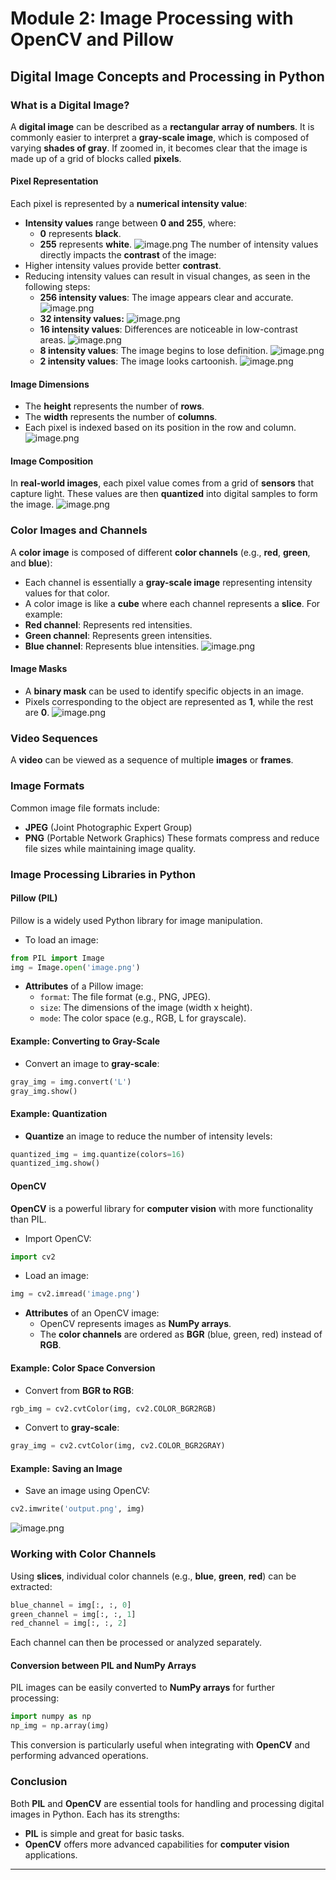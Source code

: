 

# Module 2: Image Processing with OpenCV and Pillow
## Digital Image Concepts and Processing in Python
### What is a Digital Image?
A **digital image** can be described as a **rectangular array of numbers**. It is commonly easier to interpret a **gray-scale image**, which is composed of varying **shades of gray**. If zoomed in, it becomes clear that the image is made up of a grid of blocks called **pixels**.
#### Pixel Representation
Each pixel is represented by a **numerical intensity value**:
- **Intensity values** range between **0 and 255**, where:
	- **0** represents **black**.
	- **255** represents **white**.
![image.png](https://prod-files-secure.s3.us-west-2.amazonaws.com/03e82b26-cccb-4906-bb56-adabcbdc0655/fa1bb4aa-313a-44c2-a7b3-7fa4a8432b08/image.png?X-Amz-Algorithm=AWS4-HMAC-SHA256&X-Amz-Content-Sha256=UNSIGNED-PAYLOAD&X-Amz-Credential=ASIAZI2LB466SZBK3P5H%2F20250203%2Fus-west-2%2Fs3%2Faws4_request&X-Amz-Date=20250203T201554Z&X-Amz-Expires=3600&X-Amz-Security-Token=IQoJb3JpZ2luX2VjEAQaCXVzLXdlc3QtMiJHMEUCIQDESk3rTIG7a4OFLBZ0V2boRU4IDVwkb5Gc%2FntkwYk3GAIgMCBHCb9K5NUxtlCkHSPtSjZVI8sq%2FgFTyoErxr2aISIq%2FwMIHRAAGgw2Mzc0MjMxODM4MDUiDIvEUkJ%2FfS9j%2BAaoBCrcAzRNXUA4Gv0KRRd%2Bf5BdAUjvB6O2OJ3yu8n5eCGKiIeuFX1GrrxyqnbrNlkONACJv5WiUKUITTWTQ8OGxgRPKdFt5w2nsnXzlAI7fdiPUcyhf%2FPvvIOsIy5EVw9gIxrP%2BQMD54HlyXrJHcOjXFc7%2FF9k6lRBcsxmr%2B9LMN1MKYLAh0vkgBsepukG7pLXrTOYZvfWQyFMAupYpUOX87Hn4mbzldPtBzkZ794A1MsL668GoZ6VhmgrW44KoVEy4vJ9LT426Unp5zzUgnUsgNnE9iEYSQ125yPH8qL8dHlcz99WpCzHK2LbVuMc9JuhT2AtjV6WDdzRe81bDfJ14ql1FIyYxu2CSNX28PMSJgbcZDyTPs7ZC1cUUeDmNG%2BShkqrpF099fgrBabwIJ39APTxW3XKX1%2BZdrwy6JfId7UsM4T0BjDrMHaZ9uunf6DAdqCiSmSTMojeqi190Tf6PIYYiid7F7bl8x2kgfSSI2GMiInBHlHx1C0%2BK1YeZ%2FJlHCGtdBFqUPy6ptzurWqajci58tE2UnrM4PgfYj2m%2BP4nZdh%2F2lk5CUvNbehFgH7KJ9VYXbTuqLr15JjMSAE7G9W%2BdabbfGRRmTbYAW9noI0v5Z2STcmEQ7V4ClapYaw0MJO9hL0GOqUBE7wgGI14NoZHvdoX6FWNKd7r6O50JVrLncKt%2Fwh%2Bf%2BguS5afTbUP%2FRqQn9YxKW0PiPENchDQQPLZKR%2BDuUvZEqbtrWai03775NfOak5ThsmhcFdB3nywq5ey4f82ZFapZMzl7n%2BbZz1sQobWg0hJHvAjaxV%2B7dPvYpTXIo3h0WTZVTWxu6Ut%2BQs2FWmhqcV0kLoj1iOo7ubeZN12ThB%2FioPLjvkm&X-Amz-Signature=ab98e5e21ebcaa5b93a8d315a78fe65816feb0dff9d50c73d1207a3ba193af57&X-Amz-SignedHeaders=host&x-id=GetObject)
The number of intensity values directly impacts the **contrast** of the image:
- Higher intensity values provide better **contrast**.
- Reducing intensity values can result in visual changes, as seen in the following steps:
	- **256 intensity values**: The image appears clear and accurate.
![image.png](https://prod-files-secure.s3.us-west-2.amazonaws.com/03e82b26-cccb-4906-bb56-adabcbdc0655/0de7dfb4-99dc-4b87-8932-5165b3c3b775/image.png?X-Amz-Algorithm=AWS4-HMAC-SHA256&X-Amz-Content-Sha256=UNSIGNED-PAYLOAD&X-Amz-Credential=ASIAZI2LB466ZKV33PDW%2F20250203%2Fus-west-2%2Fs3%2Faws4_request&X-Amz-Date=20250203T201554Z&X-Amz-Expires=3600&X-Amz-Security-Token=IQoJb3JpZ2luX2VjEAQaCXVzLXdlc3QtMiJIMEYCIQDUuVdp0QW9WNS82qN0Pb8871ozs7tmzN07HYA28VGgVAIhAMPjkmZgyYNyYgxFFVgL%2FSBAkBsSgQ0VoPfgqlGzvD%2FmKv8DCB0QABoMNjM3NDIzMTgzODA1Igzbt3t1GBhX2aWC5Ocq3AMkE0mehipabsYYLfNbX%2FQqsqsxUfaS2IFYfGKsZIT0x0r32dgLrBBMu9aF6tYILr%2FIpwwew8QAzH8W3IyIkL7nOBxiX2%2Bt8D2MHmNY7wsHpwDBkFHEg1Jir76k%2BpNdUBXkY5A1kw05dGoU54bIvshQfQDIUuILO1NCSATcNrogYEnbq1TndKm8q0e2R8jQHQ3vgX6bnpJHRkrrzO34lEWuxZ%2BM%2FNw2ltHZuNqhF20dwhCY7et0MwKL39wog6rtPrja%2F6oHb0%2B53ckrAtllvJETC6UjzLkvUkGS50Tarz0o0H4fo7l3hFkl5ymXKAMwj0UlNiVTWZGGLghFLbfzZl%2FXwWPWuEInaoirl7adLCHXtvAEp6MOwY4zXqMvdbymrrG6GQqWN%2BkGuQ6rimCQAXhSX7o7Qwu%2BYxNiwwA5xICpccp%2BQ2uxknJsfUnZpo7rRTBaijY9WdcOHBGuPUTlNhytiET049Lwvb%2B1Uj7%2FclZ3TFKHZEdz8pzynVhuqX0sg5FTnD26lDSUerVDwfT7ck7LmBrZUaNqBAP9oD9bdXy8qSfrp6Bo8F%2FZBfsq7RvujLt%2BZJoacj6UMMhM9z7pjrBPgiT7KEhnPrcVFiAyriDOkQgP6mUvJNl%2B%2Ft5QuDDWvIS9BjqkAVPte7wEPi3BDTVhVZOupda%2BNlxEY74cDwvQXq9hscTozr8kXtPQuvQlN1d3gcS0LR2kII5z5hsgwNAMk%2FanWCgbMXDRf0cW617v2ml17aa1Piq19Hz96WWnf%2FSwfzJnRfobNvpzAs%2BdD%2Fl%2BgXdNXHK8t2HnT0MsnuLb6jYS6Ze1PSawM%2B9U748Mko0PNvXBUR%2BIBD45K%2FYs6bTfBdFY4zGH1QFC&X-Amz-Signature=fff523654eee87c3c4972c61bb3b492b55198753e42e483a78d15fd15398f06f&X-Amz-SignedHeaders=host&x-id=GetObject)
	- **32 intensity values:**
![image.png](https://prod-files-secure.s3.us-west-2.amazonaws.com/03e82b26-cccb-4906-bb56-adabcbdc0655/7eb81f08-b190-4c5a-ba2b-2a498a15b2c4/image.png?X-Amz-Algorithm=AWS4-HMAC-SHA256&X-Amz-Content-Sha256=UNSIGNED-PAYLOAD&X-Amz-Credential=ASIAZI2LB466ZKV33PDW%2F20250203%2Fus-west-2%2Fs3%2Faws4_request&X-Amz-Date=20250203T201554Z&X-Amz-Expires=3600&X-Amz-Security-Token=IQoJb3JpZ2luX2VjEAQaCXVzLXdlc3QtMiJIMEYCIQDUuVdp0QW9WNS82qN0Pb8871ozs7tmzN07HYA28VGgVAIhAMPjkmZgyYNyYgxFFVgL%2FSBAkBsSgQ0VoPfgqlGzvD%2FmKv8DCB0QABoMNjM3NDIzMTgzODA1Igzbt3t1GBhX2aWC5Ocq3AMkE0mehipabsYYLfNbX%2FQqsqsxUfaS2IFYfGKsZIT0x0r32dgLrBBMu9aF6tYILr%2FIpwwew8QAzH8W3IyIkL7nOBxiX2%2Bt8D2MHmNY7wsHpwDBkFHEg1Jir76k%2BpNdUBXkY5A1kw05dGoU54bIvshQfQDIUuILO1NCSATcNrogYEnbq1TndKm8q0e2R8jQHQ3vgX6bnpJHRkrrzO34lEWuxZ%2BM%2FNw2ltHZuNqhF20dwhCY7et0MwKL39wog6rtPrja%2F6oHb0%2B53ckrAtllvJETC6UjzLkvUkGS50Tarz0o0H4fo7l3hFkl5ymXKAMwj0UlNiVTWZGGLghFLbfzZl%2FXwWPWuEInaoirl7adLCHXtvAEp6MOwY4zXqMvdbymrrG6GQqWN%2BkGuQ6rimCQAXhSX7o7Qwu%2BYxNiwwA5xICpccp%2BQ2uxknJsfUnZpo7rRTBaijY9WdcOHBGuPUTlNhytiET049Lwvb%2B1Uj7%2FclZ3TFKHZEdz8pzynVhuqX0sg5FTnD26lDSUerVDwfT7ck7LmBrZUaNqBAP9oD9bdXy8qSfrp6Bo8F%2FZBfsq7RvujLt%2BZJoacj6UMMhM9z7pjrBPgiT7KEhnPrcVFiAyriDOkQgP6mUvJNl%2B%2Ft5QuDDWvIS9BjqkAVPte7wEPi3BDTVhVZOupda%2BNlxEY74cDwvQXq9hscTozr8kXtPQuvQlN1d3gcS0LR2kII5z5hsgwNAMk%2FanWCgbMXDRf0cW617v2ml17aa1Piq19Hz96WWnf%2FSwfzJnRfobNvpzAs%2BdD%2Fl%2BgXdNXHK8t2HnT0MsnuLb6jYS6Ze1PSawM%2B9U748Mko0PNvXBUR%2BIBD45K%2FYs6bTfBdFY4zGH1QFC&X-Amz-Signature=bfc0bca97fd8501a07d116e4af311f76ed185935dd7bd6c61efbb23de0248b98&X-Amz-SignedHeaders=host&x-id=GetObject)
	- **16 intensity values**: Differences are noticeable in low-contrast areas.
![image.png](https://prod-files-secure.s3.us-west-2.amazonaws.com/03e82b26-cccb-4906-bb56-adabcbdc0655/6bf56d44-9a14-4b7b-98c2-1f00b8630f0c/image.png?X-Amz-Algorithm=AWS4-HMAC-SHA256&X-Amz-Content-Sha256=UNSIGNED-PAYLOAD&X-Amz-Credential=ASIAZI2LB466ZKV33PDW%2F20250203%2Fus-west-2%2Fs3%2Faws4_request&X-Amz-Date=20250203T201554Z&X-Amz-Expires=3600&X-Amz-Security-Token=IQoJb3JpZ2luX2VjEAQaCXVzLXdlc3QtMiJIMEYCIQDUuVdp0QW9WNS82qN0Pb8871ozs7tmzN07HYA28VGgVAIhAMPjkmZgyYNyYgxFFVgL%2FSBAkBsSgQ0VoPfgqlGzvD%2FmKv8DCB0QABoMNjM3NDIzMTgzODA1Igzbt3t1GBhX2aWC5Ocq3AMkE0mehipabsYYLfNbX%2FQqsqsxUfaS2IFYfGKsZIT0x0r32dgLrBBMu9aF6tYILr%2FIpwwew8QAzH8W3IyIkL7nOBxiX2%2Bt8D2MHmNY7wsHpwDBkFHEg1Jir76k%2BpNdUBXkY5A1kw05dGoU54bIvshQfQDIUuILO1NCSATcNrogYEnbq1TndKm8q0e2R8jQHQ3vgX6bnpJHRkrrzO34lEWuxZ%2BM%2FNw2ltHZuNqhF20dwhCY7et0MwKL39wog6rtPrja%2F6oHb0%2B53ckrAtllvJETC6UjzLkvUkGS50Tarz0o0H4fo7l3hFkl5ymXKAMwj0UlNiVTWZGGLghFLbfzZl%2FXwWPWuEInaoirl7adLCHXtvAEp6MOwY4zXqMvdbymrrG6GQqWN%2BkGuQ6rimCQAXhSX7o7Qwu%2BYxNiwwA5xICpccp%2BQ2uxknJsfUnZpo7rRTBaijY9WdcOHBGuPUTlNhytiET049Lwvb%2B1Uj7%2FclZ3TFKHZEdz8pzynVhuqX0sg5FTnD26lDSUerVDwfT7ck7LmBrZUaNqBAP9oD9bdXy8qSfrp6Bo8F%2FZBfsq7RvujLt%2BZJoacj6UMMhM9z7pjrBPgiT7KEhnPrcVFiAyriDOkQgP6mUvJNl%2B%2Ft5QuDDWvIS9BjqkAVPte7wEPi3BDTVhVZOupda%2BNlxEY74cDwvQXq9hscTozr8kXtPQuvQlN1d3gcS0LR2kII5z5hsgwNAMk%2FanWCgbMXDRf0cW617v2ml17aa1Piq19Hz96WWnf%2FSwfzJnRfobNvpzAs%2BdD%2Fl%2BgXdNXHK8t2HnT0MsnuLb6jYS6Ze1PSawM%2B9U748Mko0PNvXBUR%2BIBD45K%2FYs6bTfBdFY4zGH1QFC&X-Amz-Signature=d0a6e3c32df0e811cc2190f8c3d04070f10918fec1f092e193d5e57b51367a7d&X-Amz-SignedHeaders=host&x-id=GetObject)
	- **8 intensity values**: The image begins to lose definition.
![image.png](https://prod-files-secure.s3.us-west-2.amazonaws.com/03e82b26-cccb-4906-bb56-adabcbdc0655/cca05878-ca1a-43e0-8bec-1d146756f9ae/image.png?X-Amz-Algorithm=AWS4-HMAC-SHA256&X-Amz-Content-Sha256=UNSIGNED-PAYLOAD&X-Amz-Credential=ASIAZI2LB466ZKV33PDW%2F20250203%2Fus-west-2%2Fs3%2Faws4_request&X-Amz-Date=20250203T201554Z&X-Amz-Expires=3600&X-Amz-Security-Token=IQoJb3JpZ2luX2VjEAQaCXVzLXdlc3QtMiJIMEYCIQDUuVdp0QW9WNS82qN0Pb8871ozs7tmzN07HYA28VGgVAIhAMPjkmZgyYNyYgxFFVgL%2FSBAkBsSgQ0VoPfgqlGzvD%2FmKv8DCB0QABoMNjM3NDIzMTgzODA1Igzbt3t1GBhX2aWC5Ocq3AMkE0mehipabsYYLfNbX%2FQqsqsxUfaS2IFYfGKsZIT0x0r32dgLrBBMu9aF6tYILr%2FIpwwew8QAzH8W3IyIkL7nOBxiX2%2Bt8D2MHmNY7wsHpwDBkFHEg1Jir76k%2BpNdUBXkY5A1kw05dGoU54bIvshQfQDIUuILO1NCSATcNrogYEnbq1TndKm8q0e2R8jQHQ3vgX6bnpJHRkrrzO34lEWuxZ%2BM%2FNw2ltHZuNqhF20dwhCY7et0MwKL39wog6rtPrja%2F6oHb0%2B53ckrAtllvJETC6UjzLkvUkGS50Tarz0o0H4fo7l3hFkl5ymXKAMwj0UlNiVTWZGGLghFLbfzZl%2FXwWPWuEInaoirl7adLCHXtvAEp6MOwY4zXqMvdbymrrG6GQqWN%2BkGuQ6rimCQAXhSX7o7Qwu%2BYxNiwwA5xICpccp%2BQ2uxknJsfUnZpo7rRTBaijY9WdcOHBGuPUTlNhytiET049Lwvb%2B1Uj7%2FclZ3TFKHZEdz8pzynVhuqX0sg5FTnD26lDSUerVDwfT7ck7LmBrZUaNqBAP9oD9bdXy8qSfrp6Bo8F%2FZBfsq7RvujLt%2BZJoacj6UMMhM9z7pjrBPgiT7KEhnPrcVFiAyriDOkQgP6mUvJNl%2B%2Ft5QuDDWvIS9BjqkAVPte7wEPi3BDTVhVZOupda%2BNlxEY74cDwvQXq9hscTozr8kXtPQuvQlN1d3gcS0LR2kII5z5hsgwNAMk%2FanWCgbMXDRf0cW617v2ml17aa1Piq19Hz96WWnf%2FSwfzJnRfobNvpzAs%2BdD%2Fl%2BgXdNXHK8t2HnT0MsnuLb6jYS6Ze1PSawM%2B9U748Mko0PNvXBUR%2BIBD45K%2FYs6bTfBdFY4zGH1QFC&X-Amz-Signature=0bc3c1fc11e9c5a7b6468faafc52cb350ee6079744e5acd8e2080b5f841e3766&X-Amz-SignedHeaders=host&x-id=GetObject)
	- **2 intensity values**: The image looks cartoonish.
![image.png](https://prod-files-secure.s3.us-west-2.amazonaws.com/03e82b26-cccb-4906-bb56-adabcbdc0655/12da64d7-6b97-44e0-bc2c-52b9c47ce212/image.png?X-Amz-Algorithm=AWS4-HMAC-SHA256&X-Amz-Content-Sha256=UNSIGNED-PAYLOAD&X-Amz-Credential=ASIAZI2LB466ZKV33PDW%2F20250203%2Fus-west-2%2Fs3%2Faws4_request&X-Amz-Date=20250203T201554Z&X-Amz-Expires=3600&X-Amz-Security-Token=IQoJb3JpZ2luX2VjEAQaCXVzLXdlc3QtMiJIMEYCIQDUuVdp0QW9WNS82qN0Pb8871ozs7tmzN07HYA28VGgVAIhAMPjkmZgyYNyYgxFFVgL%2FSBAkBsSgQ0VoPfgqlGzvD%2FmKv8DCB0QABoMNjM3NDIzMTgzODA1Igzbt3t1GBhX2aWC5Ocq3AMkE0mehipabsYYLfNbX%2FQqsqsxUfaS2IFYfGKsZIT0x0r32dgLrBBMu9aF6tYILr%2FIpwwew8QAzH8W3IyIkL7nOBxiX2%2Bt8D2MHmNY7wsHpwDBkFHEg1Jir76k%2BpNdUBXkY5A1kw05dGoU54bIvshQfQDIUuILO1NCSATcNrogYEnbq1TndKm8q0e2R8jQHQ3vgX6bnpJHRkrrzO34lEWuxZ%2BM%2FNw2ltHZuNqhF20dwhCY7et0MwKL39wog6rtPrja%2F6oHb0%2B53ckrAtllvJETC6UjzLkvUkGS50Tarz0o0H4fo7l3hFkl5ymXKAMwj0UlNiVTWZGGLghFLbfzZl%2FXwWPWuEInaoirl7adLCHXtvAEp6MOwY4zXqMvdbymrrG6GQqWN%2BkGuQ6rimCQAXhSX7o7Qwu%2BYxNiwwA5xICpccp%2BQ2uxknJsfUnZpo7rRTBaijY9WdcOHBGuPUTlNhytiET049Lwvb%2B1Uj7%2FclZ3TFKHZEdz8pzynVhuqX0sg5FTnD26lDSUerVDwfT7ck7LmBrZUaNqBAP9oD9bdXy8qSfrp6Bo8F%2FZBfsq7RvujLt%2BZJoacj6UMMhM9z7pjrBPgiT7KEhnPrcVFiAyriDOkQgP6mUvJNl%2B%2Ft5QuDDWvIS9BjqkAVPte7wEPi3BDTVhVZOupda%2BNlxEY74cDwvQXq9hscTozr8kXtPQuvQlN1d3gcS0LR2kII5z5hsgwNAMk%2FanWCgbMXDRf0cW617v2ml17aa1Piq19Hz96WWnf%2FSwfzJnRfobNvpzAs%2BdD%2Fl%2BgXdNXHK8t2HnT0MsnuLb6jYS6Ze1PSawM%2B9U748Mko0PNvXBUR%2BIBD45K%2FYs6bTfBdFY4zGH1QFC&X-Amz-Signature=828dd00e4464d0a08c029c3c53c861d3bf3cb200c2409ae135246d9664f6a39e&X-Amz-SignedHeaders=host&x-id=GetObject)
#### Image Dimensions
- The **height** represents the number of **rows**.
- The **width** represents the number of **columns**.
- Each pixel is indexed based on its position in the row and column.
![image.png](https://prod-files-secure.s3.us-west-2.amazonaws.com/03e82b26-cccb-4906-bb56-adabcbdc0655/ff056335-e79e-4491-b508-30cd45b6c194/image.png?X-Amz-Algorithm=AWS4-HMAC-SHA256&X-Amz-Content-Sha256=UNSIGNED-PAYLOAD&X-Amz-Credential=ASIAZI2LB466SZBK3P5H%2F20250203%2Fus-west-2%2Fs3%2Faws4_request&X-Amz-Date=20250203T201554Z&X-Amz-Expires=3600&X-Amz-Security-Token=IQoJb3JpZ2luX2VjEAQaCXVzLXdlc3QtMiJHMEUCIQDESk3rTIG7a4OFLBZ0V2boRU4IDVwkb5Gc%2FntkwYk3GAIgMCBHCb9K5NUxtlCkHSPtSjZVI8sq%2FgFTyoErxr2aISIq%2FwMIHRAAGgw2Mzc0MjMxODM4MDUiDIvEUkJ%2FfS9j%2BAaoBCrcAzRNXUA4Gv0KRRd%2Bf5BdAUjvB6O2OJ3yu8n5eCGKiIeuFX1GrrxyqnbrNlkONACJv5WiUKUITTWTQ8OGxgRPKdFt5w2nsnXzlAI7fdiPUcyhf%2FPvvIOsIy5EVw9gIxrP%2BQMD54HlyXrJHcOjXFc7%2FF9k6lRBcsxmr%2B9LMN1MKYLAh0vkgBsepukG7pLXrTOYZvfWQyFMAupYpUOX87Hn4mbzldPtBzkZ794A1MsL668GoZ6VhmgrW44KoVEy4vJ9LT426Unp5zzUgnUsgNnE9iEYSQ125yPH8qL8dHlcz99WpCzHK2LbVuMc9JuhT2AtjV6WDdzRe81bDfJ14ql1FIyYxu2CSNX28PMSJgbcZDyTPs7ZC1cUUeDmNG%2BShkqrpF099fgrBabwIJ39APTxW3XKX1%2BZdrwy6JfId7UsM4T0BjDrMHaZ9uunf6DAdqCiSmSTMojeqi190Tf6PIYYiid7F7bl8x2kgfSSI2GMiInBHlHx1C0%2BK1YeZ%2FJlHCGtdBFqUPy6ptzurWqajci58tE2UnrM4PgfYj2m%2BP4nZdh%2F2lk5CUvNbehFgH7KJ9VYXbTuqLr15JjMSAE7G9W%2BdabbfGRRmTbYAW9noI0v5Z2STcmEQ7V4ClapYaw0MJO9hL0GOqUBE7wgGI14NoZHvdoX6FWNKd7r6O50JVrLncKt%2Fwh%2Bf%2BguS5afTbUP%2FRqQn9YxKW0PiPENchDQQPLZKR%2BDuUvZEqbtrWai03775NfOak5ThsmhcFdB3nywq5ey4f82ZFapZMzl7n%2BbZz1sQobWg0hJHvAjaxV%2B7dPvYpTXIo3h0WTZVTWxu6Ut%2BQs2FWmhqcV0kLoj1iOo7ubeZN12ThB%2FioPLjvkm&X-Amz-Signature=4fab5a2516727a68cd823b89efafe0319c9323125675fcc53a2739f5c5625910&X-Amz-SignedHeaders=host&x-id=GetObject)
#### Image Composition
In **real-world images**, each pixel value comes from a grid of **sensors** that capture light. These values are then **quantized** into digital samples to form the image.
![image.png](https://prod-files-secure.s3.us-west-2.amazonaws.com/03e82b26-cccb-4906-bb56-adabcbdc0655/0c721ea0-409b-4d32-b630-a00d6f170d18/image.png?X-Amz-Algorithm=AWS4-HMAC-SHA256&X-Amz-Content-Sha256=UNSIGNED-PAYLOAD&X-Amz-Credential=ASIAZI2LB466SZBK3P5H%2F20250203%2Fus-west-2%2Fs3%2Faws4_request&X-Amz-Date=20250203T201554Z&X-Amz-Expires=3600&X-Amz-Security-Token=IQoJb3JpZ2luX2VjEAQaCXVzLXdlc3QtMiJHMEUCIQDESk3rTIG7a4OFLBZ0V2boRU4IDVwkb5Gc%2FntkwYk3GAIgMCBHCb9K5NUxtlCkHSPtSjZVI8sq%2FgFTyoErxr2aISIq%2FwMIHRAAGgw2Mzc0MjMxODM4MDUiDIvEUkJ%2FfS9j%2BAaoBCrcAzRNXUA4Gv0KRRd%2Bf5BdAUjvB6O2OJ3yu8n5eCGKiIeuFX1GrrxyqnbrNlkONACJv5WiUKUITTWTQ8OGxgRPKdFt5w2nsnXzlAI7fdiPUcyhf%2FPvvIOsIy5EVw9gIxrP%2BQMD54HlyXrJHcOjXFc7%2FF9k6lRBcsxmr%2B9LMN1MKYLAh0vkgBsepukG7pLXrTOYZvfWQyFMAupYpUOX87Hn4mbzldPtBzkZ794A1MsL668GoZ6VhmgrW44KoVEy4vJ9LT426Unp5zzUgnUsgNnE9iEYSQ125yPH8qL8dHlcz99WpCzHK2LbVuMc9JuhT2AtjV6WDdzRe81bDfJ14ql1FIyYxu2CSNX28PMSJgbcZDyTPs7ZC1cUUeDmNG%2BShkqrpF099fgrBabwIJ39APTxW3XKX1%2BZdrwy6JfId7UsM4T0BjDrMHaZ9uunf6DAdqCiSmSTMojeqi190Tf6PIYYiid7F7bl8x2kgfSSI2GMiInBHlHx1C0%2BK1YeZ%2FJlHCGtdBFqUPy6ptzurWqajci58tE2UnrM4PgfYj2m%2BP4nZdh%2F2lk5CUvNbehFgH7KJ9VYXbTuqLr15JjMSAE7G9W%2BdabbfGRRmTbYAW9noI0v5Z2STcmEQ7V4ClapYaw0MJO9hL0GOqUBE7wgGI14NoZHvdoX6FWNKd7r6O50JVrLncKt%2Fwh%2Bf%2BguS5afTbUP%2FRqQn9YxKW0PiPENchDQQPLZKR%2BDuUvZEqbtrWai03775NfOak5ThsmhcFdB3nywq5ey4f82ZFapZMzl7n%2BbZz1sQobWg0hJHvAjaxV%2B7dPvYpTXIo3h0WTZVTWxu6Ut%2BQs2FWmhqcV0kLoj1iOo7ubeZN12ThB%2FioPLjvkm&X-Amz-Signature=a066e70fd10316b3b00974940df7ebe153a6fa8ad1a49276cb00a76c9980d6b1&X-Amz-SignedHeaders=host&x-id=GetObject)
### Color Images and Channels
A **color image** is composed of different **color channels** (e.g., **red**, **green**, and **blue**):
- Each channel is essentially a **gray-scale image** representing intensity values for that color.
- A color image is like a **cube** where each channel represents a **slice**.
For example:
- **Red channel**: Represents red intensities.
- **Green channel**: Represents green intensities.
- **Blue channel**: Represents blue intensities.
![image.png](https://prod-files-secure.s3.us-west-2.amazonaws.com/03e82b26-cccb-4906-bb56-adabcbdc0655/c0cc17c9-842f-413f-82e8-f3f44278cf74/image.png?X-Amz-Algorithm=AWS4-HMAC-SHA256&X-Amz-Content-Sha256=UNSIGNED-PAYLOAD&X-Amz-Credential=ASIAZI2LB466SZBK3P5H%2F20250203%2Fus-west-2%2Fs3%2Faws4_request&X-Amz-Date=20250203T201554Z&X-Amz-Expires=3600&X-Amz-Security-Token=IQoJb3JpZ2luX2VjEAQaCXVzLXdlc3QtMiJHMEUCIQDESk3rTIG7a4OFLBZ0V2boRU4IDVwkb5Gc%2FntkwYk3GAIgMCBHCb9K5NUxtlCkHSPtSjZVI8sq%2FgFTyoErxr2aISIq%2FwMIHRAAGgw2Mzc0MjMxODM4MDUiDIvEUkJ%2FfS9j%2BAaoBCrcAzRNXUA4Gv0KRRd%2Bf5BdAUjvB6O2OJ3yu8n5eCGKiIeuFX1GrrxyqnbrNlkONACJv5WiUKUITTWTQ8OGxgRPKdFt5w2nsnXzlAI7fdiPUcyhf%2FPvvIOsIy5EVw9gIxrP%2BQMD54HlyXrJHcOjXFc7%2FF9k6lRBcsxmr%2B9LMN1MKYLAh0vkgBsepukG7pLXrTOYZvfWQyFMAupYpUOX87Hn4mbzldPtBzkZ794A1MsL668GoZ6VhmgrW44KoVEy4vJ9LT426Unp5zzUgnUsgNnE9iEYSQ125yPH8qL8dHlcz99WpCzHK2LbVuMc9JuhT2AtjV6WDdzRe81bDfJ14ql1FIyYxu2CSNX28PMSJgbcZDyTPs7ZC1cUUeDmNG%2BShkqrpF099fgrBabwIJ39APTxW3XKX1%2BZdrwy6JfId7UsM4T0BjDrMHaZ9uunf6DAdqCiSmSTMojeqi190Tf6PIYYiid7F7bl8x2kgfSSI2GMiInBHlHx1C0%2BK1YeZ%2FJlHCGtdBFqUPy6ptzurWqajci58tE2UnrM4PgfYj2m%2BP4nZdh%2F2lk5CUvNbehFgH7KJ9VYXbTuqLr15JjMSAE7G9W%2BdabbfGRRmTbYAW9noI0v5Z2STcmEQ7V4ClapYaw0MJO9hL0GOqUBE7wgGI14NoZHvdoX6FWNKd7r6O50JVrLncKt%2Fwh%2Bf%2BguS5afTbUP%2FRqQn9YxKW0PiPENchDQQPLZKR%2BDuUvZEqbtrWai03775NfOak5ThsmhcFdB3nywq5ey4f82ZFapZMzl7n%2BbZz1sQobWg0hJHvAjaxV%2B7dPvYpTXIo3h0WTZVTWxu6Ut%2BQs2FWmhqcV0kLoj1iOo7ubeZN12ThB%2FioPLjvkm&X-Amz-Signature=b63a49777f6a4e8a2628bf85a4891d7aa763d89365041ab9890fdfee4d9bcde1&X-Amz-SignedHeaders=host&x-id=GetObject)
#### Image Masks
- A **binary mask** can be used to identify specific objects in an image.
- Pixels corresponding to the object are represented as **1**, while the rest are **0**.
![image.png](https://prod-files-secure.s3.us-west-2.amazonaws.com/03e82b26-cccb-4906-bb56-adabcbdc0655/667eab4d-d19d-4618-81d0-663b6beb002c/image.png?X-Amz-Algorithm=AWS4-HMAC-SHA256&X-Amz-Content-Sha256=UNSIGNED-PAYLOAD&X-Amz-Credential=ASIAZI2LB466SZBK3P5H%2F20250203%2Fus-west-2%2Fs3%2Faws4_request&X-Amz-Date=20250203T201554Z&X-Amz-Expires=3600&X-Amz-Security-Token=IQoJb3JpZ2luX2VjEAQaCXVzLXdlc3QtMiJHMEUCIQDESk3rTIG7a4OFLBZ0V2boRU4IDVwkb5Gc%2FntkwYk3GAIgMCBHCb9K5NUxtlCkHSPtSjZVI8sq%2FgFTyoErxr2aISIq%2FwMIHRAAGgw2Mzc0MjMxODM4MDUiDIvEUkJ%2FfS9j%2BAaoBCrcAzRNXUA4Gv0KRRd%2Bf5BdAUjvB6O2OJ3yu8n5eCGKiIeuFX1GrrxyqnbrNlkONACJv5WiUKUITTWTQ8OGxgRPKdFt5w2nsnXzlAI7fdiPUcyhf%2FPvvIOsIy5EVw9gIxrP%2BQMD54HlyXrJHcOjXFc7%2FF9k6lRBcsxmr%2B9LMN1MKYLAh0vkgBsepukG7pLXrTOYZvfWQyFMAupYpUOX87Hn4mbzldPtBzkZ794A1MsL668GoZ6VhmgrW44KoVEy4vJ9LT426Unp5zzUgnUsgNnE9iEYSQ125yPH8qL8dHlcz99WpCzHK2LbVuMc9JuhT2AtjV6WDdzRe81bDfJ14ql1FIyYxu2CSNX28PMSJgbcZDyTPs7ZC1cUUeDmNG%2BShkqrpF099fgrBabwIJ39APTxW3XKX1%2BZdrwy6JfId7UsM4T0BjDrMHaZ9uunf6DAdqCiSmSTMojeqi190Tf6PIYYiid7F7bl8x2kgfSSI2GMiInBHlHx1C0%2BK1YeZ%2FJlHCGtdBFqUPy6ptzurWqajci58tE2UnrM4PgfYj2m%2BP4nZdh%2F2lk5CUvNbehFgH7KJ9VYXbTuqLr15JjMSAE7G9W%2BdabbfGRRmTbYAW9noI0v5Z2STcmEQ7V4ClapYaw0MJO9hL0GOqUBE7wgGI14NoZHvdoX6FWNKd7r6O50JVrLncKt%2Fwh%2Bf%2BguS5afTbUP%2FRqQn9YxKW0PiPENchDQQPLZKR%2BDuUvZEqbtrWai03775NfOak5ThsmhcFdB3nywq5ey4f82ZFapZMzl7n%2BbZz1sQobWg0hJHvAjaxV%2B7dPvYpTXIo3h0WTZVTWxu6Ut%2BQs2FWmhqcV0kLoj1iOo7ubeZN12ThB%2FioPLjvkm&X-Amz-Signature=a8a6e26bc595751fbc50fa57e5354b352c644490aa0aeaf4c9e884dd631bcdd7&X-Amz-SignedHeaders=host&x-id=GetObject)
### Video Sequences
A **video** can be viewed as a sequence of multiple **images** or **frames**.
### Image Formats
Common image file formats include:
- **JPEG** (Joint Photographic Expert Group)
- **PNG** (Portable Network Graphics)
These formats compress and reduce file sizes while maintaining image quality.
### Image Processing Libraries in Python
#### Pillow (PIL)
Pillow is a widely used Python library for image manipulation.
- To load an image:
```python
from PIL import Image
img = Image.open('image.png')
```
- **Attributes** of a Pillow image:
	- `format`: The file format (e.g., PNG, JPEG).
	- `size`: The dimensions of the image (width x height).
	- `mode`: The color space (e.g., RGB, L for grayscale).
#### Example: Converting to Gray-Scale
- Convert an image to **gray-scale**:
```python
gray_img = img.convert('L')
gray_img.show()
```
#### Example: Quantization
- **Quantize** an image to reduce the number of intensity levels:
```python
quantized_img = img.quantize(colors=16)
quantized_img.show()
```
#### OpenCV
**OpenCV** is a powerful library for **computer vision** with more functionality than PIL.
- Import OpenCV:
```python
import cv2
```
- Load an image:
```python
img = cv2.imread('image.png')
```
- **Attributes** of an OpenCV image:
	- OpenCV represents images as **NumPy arrays**.
	- The **color channels** are ordered as **BGR** (blue, green, red) instead of **RGB**.
#### Example: Color Space Conversion
- Convert from **BGR to RGB**:
```python
rgb_img = cv2.cvtColor(img, cv2.COLOR_BGR2RGB)
```
- Convert to **gray-scale**:
```python
gray_img = cv2.cvtColor(img, cv2.COLOR_BGR2GRAY)
```
#### Example: Saving an Image
- Save an image using OpenCV:
```python
cv2.imwrite('output.png', img)
```
![image.png](https://prod-files-secure.s3.us-west-2.amazonaws.com/03e82b26-cccb-4906-bb56-adabcbdc0655/25fcc977-54ea-484c-997e-9b6bd016f347/image.png?X-Amz-Algorithm=AWS4-HMAC-SHA256&X-Amz-Content-Sha256=UNSIGNED-PAYLOAD&X-Amz-Credential=ASIAZI2LB466SZBK3P5H%2F20250203%2Fus-west-2%2Fs3%2Faws4_request&X-Amz-Date=20250203T201554Z&X-Amz-Expires=3600&X-Amz-Security-Token=IQoJb3JpZ2luX2VjEAQaCXVzLXdlc3QtMiJHMEUCIQDESk3rTIG7a4OFLBZ0V2boRU4IDVwkb5Gc%2FntkwYk3GAIgMCBHCb9K5NUxtlCkHSPtSjZVI8sq%2FgFTyoErxr2aISIq%2FwMIHRAAGgw2Mzc0MjMxODM4MDUiDIvEUkJ%2FfS9j%2BAaoBCrcAzRNXUA4Gv0KRRd%2Bf5BdAUjvB6O2OJ3yu8n5eCGKiIeuFX1GrrxyqnbrNlkONACJv5WiUKUITTWTQ8OGxgRPKdFt5w2nsnXzlAI7fdiPUcyhf%2FPvvIOsIy5EVw9gIxrP%2BQMD54HlyXrJHcOjXFc7%2FF9k6lRBcsxmr%2B9LMN1MKYLAh0vkgBsepukG7pLXrTOYZvfWQyFMAupYpUOX87Hn4mbzldPtBzkZ794A1MsL668GoZ6VhmgrW44KoVEy4vJ9LT426Unp5zzUgnUsgNnE9iEYSQ125yPH8qL8dHlcz99WpCzHK2LbVuMc9JuhT2AtjV6WDdzRe81bDfJ14ql1FIyYxu2CSNX28PMSJgbcZDyTPs7ZC1cUUeDmNG%2BShkqrpF099fgrBabwIJ39APTxW3XKX1%2BZdrwy6JfId7UsM4T0BjDrMHaZ9uunf6DAdqCiSmSTMojeqi190Tf6PIYYiid7F7bl8x2kgfSSI2GMiInBHlHx1C0%2BK1YeZ%2FJlHCGtdBFqUPy6ptzurWqajci58tE2UnrM4PgfYj2m%2BP4nZdh%2F2lk5CUvNbehFgH7KJ9VYXbTuqLr15JjMSAE7G9W%2BdabbfGRRmTbYAW9noI0v5Z2STcmEQ7V4ClapYaw0MJO9hL0GOqUBE7wgGI14NoZHvdoX6FWNKd7r6O50JVrLncKt%2Fwh%2Bf%2BguS5afTbUP%2FRqQn9YxKW0PiPENchDQQPLZKR%2BDuUvZEqbtrWai03775NfOak5ThsmhcFdB3nywq5ey4f82ZFapZMzl7n%2BbZz1sQobWg0hJHvAjaxV%2B7dPvYpTXIo3h0WTZVTWxu6Ut%2BQs2FWmhqcV0kLoj1iOo7ubeZN12ThB%2FioPLjvkm&X-Amz-Signature=afb5368c7359dea64d39eaea16d260149fda32de2651aec03e888604afc74251&X-Amz-SignedHeaders=host&x-id=GetObject)
### Working with Color Channels
Using **slices**, individual color channels (e.g., **blue**, **green**, **red**) can be extracted:
```python
blue_channel = img[:, :, 0]
green_channel = img[:, :, 1]
red_channel = img[:, :, 2]
```
Each channel can then be processed or analyzed separately.
#### Conversion between PIL and NumPy Arrays
PIL images can be easily converted to **NumPy arrays** for further processing:
```python
import numpy as np
np_img = np.array(img)
```
This conversion is particularly useful when integrating with **OpenCV** and performing advanced operations.
### Conclusion
Both **PIL** and **OpenCV** are essential tools for handling and processing digital images in Python. Each has its strengths:
- **PIL** is simple and great for basic tasks.
- **OpenCV** offers more advanced capabilities for **computer vision** applications.
___


